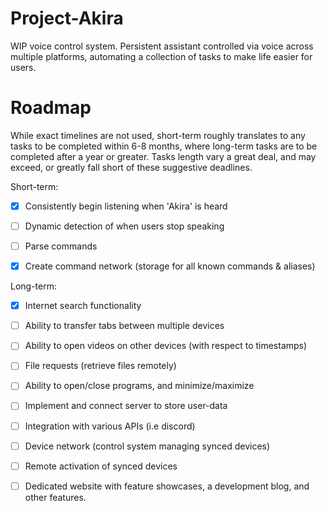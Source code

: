 # Project-Akira
WIP voice control system. Persistent assistant controlled via voice across
multiple platforms, automating a collection of tasks to make life easier
for users.
 
 # Roadmap
 
 While exact timelines are not used, short-term roughly translates to any tasks to be completed within 6-8 months, 
 where long-term tasks are to be completed after a year or greater. Tasks length vary a great deal, and may exceed, 
 or greatly fall short of these suggestive deadlines.
 
 Short-term:
 
- [x] Consistently begin listening when 'Akira' is heard
 
- [ ] Dynamic detection of when users stop speaking
 
- [ ] Parse commands
 
- [x] Create command network (storage for all known commands & aliases)

 Long-term:
 
- [x] Internet search functionality
 
- [ ] Ability to transfer tabs between multiple devices
 
- [ ] Ability to open videos on other devices (with respect to timestamps)
 
- [ ] File requests (retrieve files remotely)
 
- [ ] Ability to open/close programs, and minimize/maximize
 
- [ ] Implement and connect server to store user-data
 
- [ ] Integration with various APIs (i.e discord)
 
- [ ] Device network (control system managing synced devices)
 
- [ ] Remote activation of synced devices

- [ ] Dedicated website with feature showcases, a development blog, and other features.
